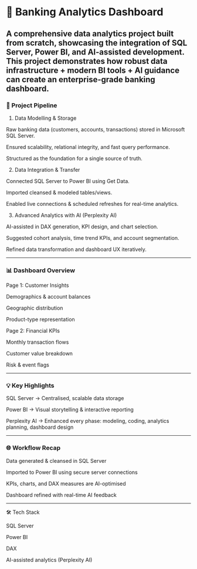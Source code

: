 # 🏦 Banking Analytics Dashboard

A comprehensive data analytics project built from scratch, showcasing the integration of SQL Server, Power BI, and AI-assisted development. This project demonstrates how robust data infrastructure + modern BI tools + AI guidance can create an enterprise-grade banking dashboard.
--- 

### 🔎 Project Pipeline

1. Data Modelling & Storage

Raw banking data (customers, accounts, transactions) stored in Microsoft SQL Server.

Ensured scalability, relational integrity, and fast query performance.

Structured as the foundation for a single source of truth.

2. Data Integration & Transfer

Connected SQL Server to Power BI using Get Data.

Imported cleansed & modeled tables/views.

Enabled live connections & scheduled refreshes for real-time analytics.

3. Advanced Analytics with AI (Perplexity AI)

AI-assisted in DAX generation, KPI design, and chart selection.

Suggested cohort analysis, time trend KPIs, and account segmentation.

Refined data transformation and dashboard UX iteratively.

---

### 📊 Dashboard Overview

Page 1: Customer Insights

Demographics & account balances

Geographic distribution

Product-type representation

Page 2: Financial KPIs

Monthly transaction flows

Customer value breakdown

Risk & event flags

---

### 💡 Key Highlights

SQL Server → Centralised, scalable data storage

Power BI → Visual storytelling & interactive reporting

Perplexity AI → Enhanced every phase: modeling, coding, analytics planning, dashboard design

---

### 🌐 Workflow Recap

Data generated & cleansed in SQL Server

Imported to Power BI using secure server connections

KPIs, charts, and DAX measures are AI-optimised

Dashboard refined with real-time AI feedback

---

🛠️ Tech Stack

SQL Server

Power BI

DAX

AI-assisted analytics (Perplexity AI)
